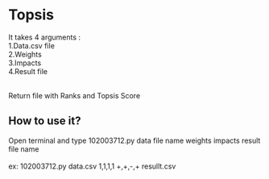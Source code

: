 # Topsis
It takes 4 arguments :</br>
1.Data.csv file</br>
2.Weights</br>
3.Impacts</br>
4.Result file</br></br>

Return file with Ranks and Topsis Score</br>

## How to use it?
Open terminal and type 102003712.py data file name weights impacts result file name</br></br>
ex: 102003712.py data.csv 1,1,1,1 +,+,-,+ resullt.csv
